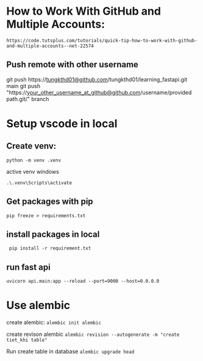 # How to Work With GitHub and Multiple Accounts:

    https://code.tutsplus.com/tutorials/quick-tip-how-to-work-with-github-and-multiple-accounts--net-22574

## Push remote with other username

git push https://tungkthd01@github.com/tungkthd01/learning_fastapi.git main
git push "https://your_other_username_at_github@github.com/username/provided path.git/" branch

# Setup vscode in local

## Create venv:

`python -m venv .venv`

active venv windows

`.\.venv\Scripts\activate`

## Get packages with pip

`pip freeze > requirements.txt`

## install packages in local

` pip install -r requirement.txt`

## run fast api

`uvicorn api.main:app --reload --port=9000 --host=0.0.0.0`

# Use alembic

create alembic:
`alembic init alembic`

create revison alembic
`alembic revision --autogenerate -m "create tiet_khi table" `

Run create table in database
`alembic upgrade head`
